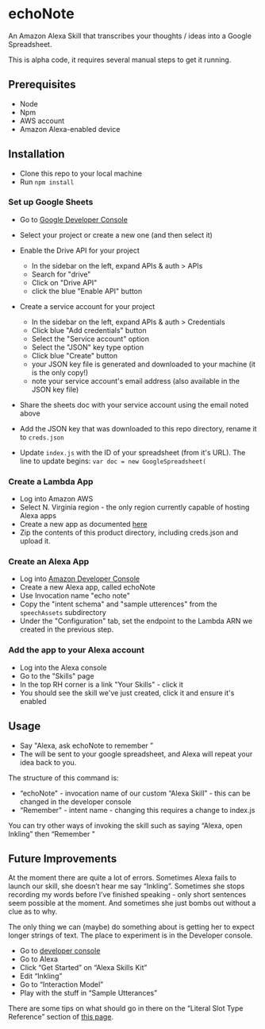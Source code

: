 # echoNote
An Amazon Alexa Skill that transcribes your thoughts / ideas into a Google Spreadsheet.

This is alpha code, it requires several manual steps to get it running.

## Prerequisites
* Node
* Npm
* AWS account
* Amazon Alexa-enabled device

## Installation
* Clone this repo to your local machine
* Run ```npm install```

### Set up Google Sheets 
* Go to [Google Developer Console](https://console.developers.google.com/project)
* Select your project or create a new one (and then select it)
* Enable the Drive API for your project
    * In the sidebar on the left, expand APIs & auth > APIs
    * Search for "drive"
    * Click on "Drive API"
    * click the blue "Enable API" button
* Create a service account for your project
    * In the sidebar on the left, expand APIs & auth > Credentials
    * Click blue "Add credentials" button
    * Select the "Service account" option
    * Select the "JSON" key type option
    * Click blue "Create" button
    * your JSON key file is generated and downloaded to your machine (it is the only copy!)
    * note your service account's email address (also available in the JSON key file)

* Share the sheets doc with your service account using the email noted above

* Add the JSON key that was downloaded to this repo directory, rename it to ```creds.json```

* Update ```index.js``` with the ID of your spreadsheet (from it's URL).  The line to update begins:
```var doc = new GoogleSpreadsheet(```

### Create a Lambda App
* Log into Amazon AWS
* Select N. Virginia region - the only region currently capable of hosting Alexa apps
* Create a new app as documented [here](http://tobuildsomething.com/2015/08/14/Amazon-Echo-Alexa-Tutorial-The-Definitive-Guide-to-Coding-an-Alexa-Skill/)
* Zip the contents of this product directory, including creds.json and upload it.

### Create an Alexa App

* Log into [Amazon Developer Console](https://developer.amazon.com)
* Create a new Alexa app, called echoNote
* Use Invocation name "echo note"
* Copy the "intent schema" and "sample utterences" from the ```speechAssets``` subdirectory
* Under the "Configuration" tab, set the endpoint to the Lambda ARN we created in the previous step.

### Add the app to your Alexa account
* Log into the Alexa console
* Go to the "Skills" page
* In the top RH corner is a link "Your Skills" - click it
* You should see the skill we've just created, click it and ensure it's enabled
    
    
## Usage


* Say "Alexa, ask echoNote to remember <idea>”
* The <idea> will be sent to your google spreadsheet, and Alexa will repeat your idea back to you.

The structure of this command is:

* “echoNote" - invocation name of our custom “Alexa Skill” - this can be changed in the developer console
* “Remember" - intent name - changing this requires a change to index.js

You can try other ways of invoking the skill such as saying “Alexa, open Inkling”  then “Remember <idea>"


## Future Improvements
At the moment there are quite a lot of errors.  Sometimes Alexa fails to launch our skill, she doesn’t hear me say “Inkling”.  Sometimes she stops recording my words before I’ve finished speaking - only short sentences seem possible at the moment.  And sometimes she just bombs out without a clue as to why.

The only thing we can (maybe) do something about is getting her to expect longer strings of text.  The place to experiment is in the Developer console.  

* Go to [developer console](https://developer.amazon.com/edw/home.html#/skill/amzn1.echo-sdk-ams.app.8e4ef364-0b52-4be1-bb7f-58f5f92bfc4e/intentSchema/list)   
* Go to Alexa
* Click “Get Started” on “Alexa Skills Kit”
* Edit “Inkling”
* Go to “Interaction Model”
* Play with the stuff in “Sample Utterances” 

There are some tips on what should go in there on the “Literal Slot Type Reference” section of [this page](https://developer.amazon.com/public/solutions/alexa/alexa-skills-kit/docs/alexa-skills-kit-interaction-model-reference).  

